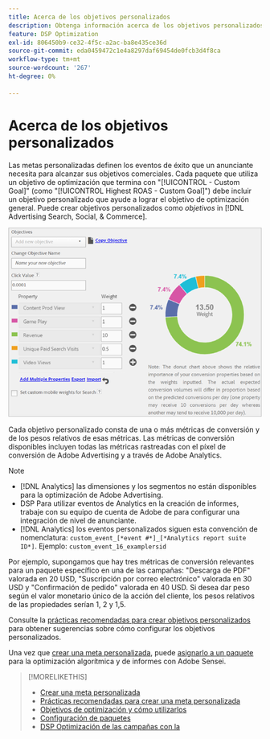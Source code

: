 ```yaml
---
title: Acerca de los objetivos personalizados
description: Obtenga información acerca de los objetivos personalizados para definir los eventos de éxito en paquetes optimizados para la CPA más baja o el ROAS más alto.
feature: DSP Optimization
exl-id: 806450b9-ce32-4f5c-a2ac-ba8e435ce36d
source-git-commit: eda0459472c1e4a8297daf69454de0fcb3d4f8ca
workflow-type: tm+mt
source-wordcount: '267'
ht-degree: 0%

---
```


# Acerca de los objetivos personalizados

Las metas personalizadas definen los eventos de éxito que un anunciante necesita para alcanzar sus objetivos comerciales. Cada paquete que utiliza un objetivo de optimización que termina con &quot;[!UICONTROL - Custom Goal]&quot; (como &quot;[!UICONTROL Highest ROAS - Custom Goal]&quot;) debe incluir un objetivo personalizado que ayude a lograr el objetivo de optimización general. Puede crear objetivos personalizados como *objetivos* in [!DNL Advertising Search, Social, & Commerce].

![metas personalizadas](/help/dsp/assets/objective-goals.png)

Cada objetivo personalizado consta de una o más métricas de conversión y de los pesos relativos de esas métricas. Las métricas de conversión disponibles incluyen todas las métricas rastreadas con el píxel de conversión de Adobe Advertising y a través de Adobe Analytics.

>[!NOTE]
>
>* [!DNL Analytics] las dimensiones y los segmentos no están disponibles para la optimización de Adobe Advertising.
>* DSP Para utilizar eventos de Analytics en la creación de informes, trabaje con su equipo de cuenta de Adobe de para configurar una integración de nivel de anunciante.
>* [!DNL Analytics] los eventos personalizados siguen esta convención de nomenclatura: `custom_event_[*event #*]_[*Analytics report suite ID*]`. Ejemplo: `custom_event_16_examplersid`

Por ejemplo, supongamos que hay tres métricas de conversión relevantes para un paquete específico en una de las campañas: &quot;Descarga de PDF&quot; valorada en 20 USD, &quot;Suscripción por correo electrónico&quot; valorada en 30 USD y &quot;Confirmación de pedido&quot; valorada en 40 USD. Si desea dar peso según el valor monetario único de la acción del cliente, los pesos relativos de las propiedades serían 1, 2 y 1,5.

Consulte la [prácticas recomendadas para crear objetivos personalizados](custom-goal-best-practices.md) para obtener sugerencias sobre cómo configurar los objetivos personalizados.

Una vez que [crear una meta personalizada](custom-goal-create.md), puede [asignarlo a un paquete](/help/dsp/campaign-management/packages/package-settings.md) para la optimización algorítmica y de informes con Adobe Sensei.

>[!MORELIKETHIS]
>
>* [Crear una meta personalizada](custom-goal-create.md)
>* [Prácticas recomendadas para crear una meta personalizada](custom-goal-best-practices.md)
>* [Objetivos de optimización y cómo utilizarlos](optimization-goals.md)
>* [Configuración de paquetes](/help/dsp/campaign-management/packages/package-settings.md)
> * [DSP Optimización de las campañas con la](optimization-how-dsp-optimizes-campaigns.md)
